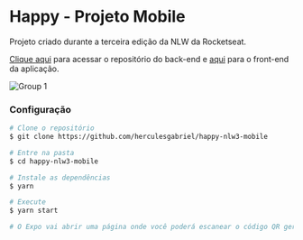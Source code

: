 # Happy - Projeto Mobile
Projeto criado durante a terceira edição da NLW da Rocketseat.

[Clique aqui](https://github.com/herculesgabriel/happy-nlw3-backend) para acessar o repositório do back-end e [aqui](https://github.com/herculesgabriel/happy-nlw3) para o front-end da aplicação.
 
![Group 1](https://user-images.githubusercontent.com/51159478/96386597-7ca40500-1172-11eb-8a5c-745f9a723142.png)

### Configuração

```bash
# Clone o repositório
$ git clone https://github.com/herculesgabriel/happy-nlw3-mobile

# Entre na pasta
$ cd happy-nlw3-mobile

# Instale as dependências
$ yarn

# Execute
$ yarn start

# O Expo vai abrir uma página onde você poderá escanear o código QR gerado através do aplicativo Expo (Android e iOS)
```
